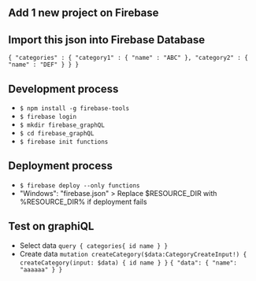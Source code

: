 ## Add 1 new project on Firebase
## Import this json into Firebase Database
`{ "categories" : { "category1" : { "name" : "ABC" }, "category2" : { "name" : "DEF" } } }
`
## Development process
* `$ npm install -g firebase-tools`
* `$ firebase login`
* `$ mkdir firebase_graphQL`
* `$ cd firebase_graphQL`
* `$ firebase init functions`
## Deployment process
* `$ firebase deploy --only functions`
* "Windows": "firebase.json" > Replace $RESOURCE_DIR with %RESOURCE_DIR% if deployment fails
## Test on graphiQL
* Select data
`query {
categories{
    id
    name
}
}`
* Create data
`mutation createCategory($data:CategoryCreateInput!) {
createCategory(input: $data) {
  id
  name
}
}`
`{
  "data": {
    "name": "aaaaaa"
  }
}`
